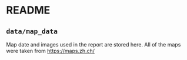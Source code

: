 # README

## `data/map_data`

Map date and images used in the report are stored here. All of the maps were taken from https://maps.zh.ch/
